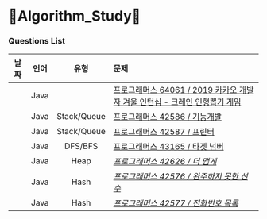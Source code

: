# 🧩Algorithm_Study🧩

### Questions List
| 날짜 | 언어 | 유형 | 문제 | 
|:---:|:---:|:---:|:---|
|  | Java |  | [프로그래머스 64061 / 2019 카카오 개발자 겨울 인턴십 - 크레인 인형뽑기 게임](https://programmers.co.kr/learn/courses/30/lessons/64061) |
|  | Java | Stack/Queue | [프로그래머스 42586 / 기능개발](https://programmers.co.kr/learn/courses/30/lessons/42586) |
|  | Java |  Stack/Queue | [프로그래머스 42587 / 프린터](https://programmers.co.kr/learn/courses/30/lessons/42587) |
|  | Java |  DFS/BFS | [프로그래머스 43165 / 타겟 넘버](https://programmers.co.kr/learn/courses/30/lessons/43165) |
|  | Java |  Heap | *[프로그래머스 42626 / 더 맵게](https://programmers.co.kr/learn/courses/30/lessons/42626)* |
|  | Java |  Hash | *[프로그래머스 42576 / 완주하지 못한 선수](https://programmers.co.kr/learn/courses/30/lessons/42576)* |
|  | Java |  Hash | *[프로그래머스 42577 / 전화번호 목록](https://programmers.co.kr/learn/courses/30/lessons/42577)* |
